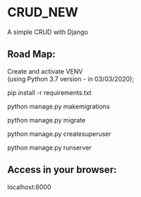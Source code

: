 # CRUD_NEW
A simple CRUD with Django

## Road Map:

Create and activate VENV  
(using Python 3.7 version - in 03/03/2020);

pip install -r requirements.txt

python manage.py makemigrations

python manage.py migrate

python manage.py createsuperuser

python manage.py runserver

## Access in your browser:

localhost:8000

